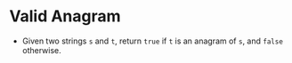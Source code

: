 # Valid Anagram

- Given two strings `s` and `t`, return `true` if `t` is an anagram of `s`, and `false` otherwise.
